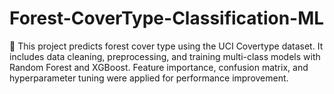 # Forest-CoverType-Classification-ML
🌲 This project predicts forest cover type using the UCI Covertype dataset. It includes data cleaning, preprocessing, and training multi-class models with Random Forest and XGBoost. Feature importance, confusion matrix, and hyperparameter tuning were applied for performance improvement.
